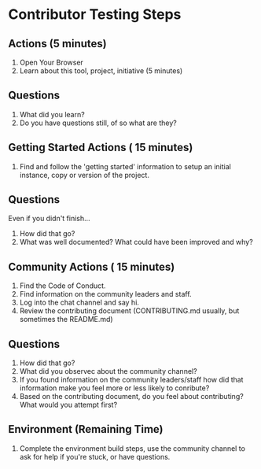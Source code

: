# Contributor Testing Steps

## Actions (5 minutes)

1. Open Your Browser
2. Learn about this tool, project, initiative (5 minutes)

## Questions

1. What did you learn?
2. Do you have questions still, of so what are they?

## Getting Started Actions ( 15 minutes)

1. Find and follow the 'getting started' information to setup an initial instance, copy or version of the project.

## Questions
Even if you didn't finish...

1. How did that go?
2. What was well documented?  What could have been improved and why?

## Community Actions ( 15 minutes)

1. Find the Code of Conduct.
2. Find information on the community leaders and staff.
3. Log into the chat channel and say hi.
4. Review the contributing document (CONTRIBUTING.md usually, but sometimes the README.md)

## Questions

1. How did that go?
2. What did you observec about the community channel?
3. If you found information on the community leaders/staff how did that information make you feel more or less likely to conribute?
4. Based on the contributing document, do you feel about contributing?  What would you attempt first?

## Environment (Remaining Time)

1. Complete the environment build steps, use the community channel to ask for help if you're stuck, or have questions.
